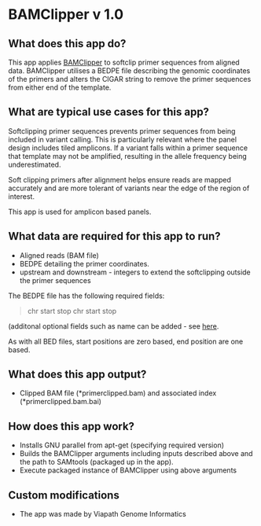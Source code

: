 # BAMClipper v 1.0

## What does this app do?
This app applies [BAMClipper](https://github.com/tommyau/bamclipper) to softclip primer sequences from aligned data. BAMClipper utilises a BEDPE file describing the genomic coordinates of the primers and alters the CIGAR string to remove the primer sequences from either end of the template.

## What are typical use cases for this app?
Softclipping primer sequences prevents primer sequences from being included in variant calling. This is particularly relevant where the panel design includes tiled amplicons. If a variant falls within a primer sequence that template may not be amplified, resulting in the allele frequency being underestimated. 

Soft clipping primers after alignment helps ensure reads are mapped accurately and are more tolerant of variants near the edge of the region of interest. 

This app is used for amplicon based panels.

## What data are required for this app to run?
* Aligned reads (BAM file)
* BEDPE detailing the primer coordinates.
* upstream and downstream - integers to extend the softclipping outside the primer sequences


The BEDPE file has the following required fields:
> chr   start   stop    chr    start   stop 

(additonal optional fields such as name can be added - see [here](https://bedtools.readthedocs.io/en/latest/content/general-usage.html#bedpe-format).

As with all BED files, start positions are zero based, end position are one based.


## What does this app output?
* Clipped BAM file (*primerclipped.bam) and associated index (*primerclipped.bam.bai)

## How does this app work?
* Installs GNU parallel from apt-get (specifying required version)
* Builds the BAMClipper arguments including inputs described above and the path to SAMtools (packaged up in the app).
* Execute packaged instance of BAMClipper using above arguments

## Custom modifications
* The app was made by Viapath Genome Informatics
